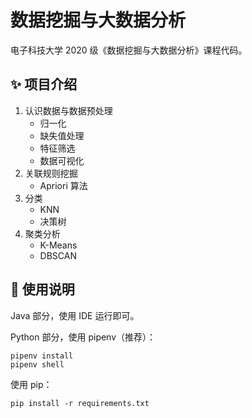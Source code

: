 # 数据挖掘与大数据分析

电子科技大学 2020 级《数据挖掘与大数据分析》课程代码。

## ✨ 项目介绍

1. 认识数据与数据预处理
    - 归一化
    - 缺失值处理
    - 特征筛选
    - 数据可视化
2. 关联规则挖掘
    - Apriori 算法
3. 分类
    - KNN
    - 决策树
4. 聚类分析
    - K-Means
    - DBSCAN

## 🚀 使用说明

Java 部分，使用 IDE 运行即可。

Python 部分，使用 pipenv（推荐）：

```
pipenv install
pipenv shell
```

使用 pip：

```
pip install -r requirements.txt
```
